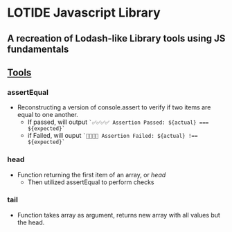 # LOTIDE Javascript Library

## A recreation of Lodash-like Library tools using JS fundamentals


## <ins>Tools<ins> 

### assertEqual

- Reconstructing a version of console.assert to verify if two items are equal to one another.
  - If passed, will output `` `✅✅✅✅ Assertion Passed: ${actual} === ${expected}` ``
  - if Failed, will ouput `` `🛑🛑🛑🛑 Assertion Failed: ${actual} !== ${expected}` ``

### head

- Function returning the first item of an array, or _head_
  - Then utilized assertEqual to perform checks

### tail

- Function takes array as argument, returns new array with all values but the head.
